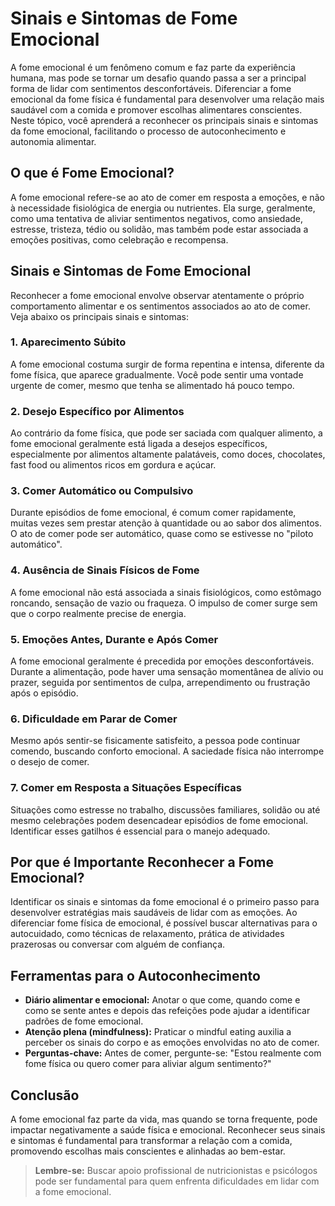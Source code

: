 
# Sinais e Sintomas de Fome Emocional

A fome emocional é um fenômeno comum e faz parte da experiência humana, mas pode se tornar um desafio quando passa a ser a principal forma de lidar com sentimentos desconfortáveis. Diferenciar a fome emocional da fome física é fundamental para desenvolver uma relação mais saudável com a comida e promover escolhas alimentares conscientes. Neste tópico, você aprenderá a reconhecer os principais sinais e sintomas da fome emocional, facilitando o processo de autoconhecimento e autonomia alimentar.

## O que é Fome Emocional?

A fome emocional refere-se ao ato de comer em resposta a emoções, e não à necessidade fisiológica de energia ou nutrientes. Ela surge, geralmente, como uma tentativa de aliviar sentimentos negativos, como ansiedade, estresse, tristeza, tédio ou solidão, mas também pode estar associada a emoções positivas, como celebração e recompensa.

## Sinais e Sintomas de Fome Emocional

Reconhecer a fome emocional envolve observar atentamente o próprio comportamento alimentar e os sentimentos associados ao ato de comer. Veja abaixo os principais sinais e sintomas:

### 1. Aparecimento Súbito

A fome emocional costuma surgir de forma repentina e intensa, diferente da fome física, que aparece gradualmente. Você pode sentir uma vontade urgente de comer, mesmo que tenha se alimentado há pouco tempo.

### 2. Desejo Específico por Alimentos

Ao contrário da fome física, que pode ser saciada com qualquer alimento, a fome emocional geralmente está ligada a desejos específicos, especialmente por alimentos altamente palatáveis, como doces, chocolates, fast food ou alimentos ricos em gordura e açúcar.

### 3. Comer Automático ou Compulsivo

Durante episódios de fome emocional, é comum comer rapidamente, muitas vezes sem prestar atenção à quantidade ou ao sabor dos alimentos. O ato de comer pode ser automático, quase como se estivesse no "piloto automático".

### 4. Ausência de Sinais Físicos de Fome

A fome emocional não está associada a sinais fisiológicos, como estômago roncando, sensação de vazio ou fraqueza. O impulso de comer surge sem que o corpo realmente precise de energia.

### 5. Emoções Antes, Durante e Após Comer

A fome emocional geralmente é precedida por emoções desconfortáveis. Durante a alimentação, pode haver uma sensação momentânea de alívio ou prazer, seguida por sentimentos de culpa, arrependimento ou frustração após o episódio.

### 6. Dificuldade em Parar de Comer

Mesmo após sentir-se fisicamente satisfeito, a pessoa pode continuar comendo, buscando conforto emocional. A saciedade física não interrompe o desejo de comer.

### 7. Comer em Resposta a Situações Específicas

Situações como estresse no trabalho, discussões familiares, solidão ou até mesmo celebrações podem desencadear episódios de fome emocional. Identificar esses gatilhos é essencial para o manejo adequado.

## Por que é Importante Reconhecer a Fome Emocional?

Identificar os sinais e sintomas da fome emocional é o primeiro passo para desenvolver estratégias mais saudáveis de lidar com as emoções. Ao diferenciar fome física de emocional, é possível buscar alternativas para o autocuidado, como técnicas de relaxamento, prática de atividades prazerosas ou conversar com alguém de confiança.

## Ferramentas para o Autoconhecimento

- **Diário alimentar e emocional:** Anotar o que come, quando come e como se sente antes e depois das refeições pode ajudar a identificar padrões de fome emocional.
- **Atenção plena (mindfulness):** Praticar o mindful eating auxilia a perceber os sinais do corpo e as emoções envolvidas no ato de comer.
- **Perguntas-chave:** Antes de comer, pergunte-se: "Estou realmente com fome física ou quero comer para aliviar algum sentimento?"

## Conclusão

A fome emocional faz parte da vida, mas quando se torna frequente, pode impactar negativamente a saúde física e emocional. Reconhecer seus sinais e sintomas é fundamental para transformar a relação com a comida, promovendo escolhas mais conscientes e alinhadas ao bem-estar.

> **Lembre-se:** Buscar apoio profissional de nutricionistas e psicólogos pode ser fundamental para quem enfrenta dificuldades em lidar com a fome emocional.
```
